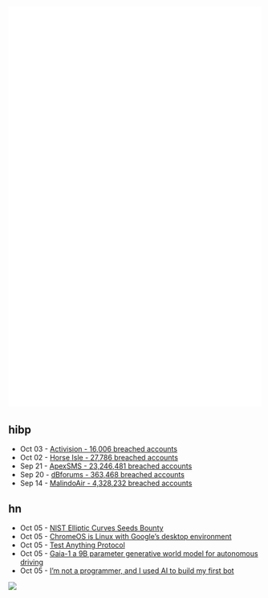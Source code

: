 ![Metrics](https://raw.githubusercontent.com/phixion/phixion/master/metrics.svg)

## hibp

<!--
for https://github.com/phixion/phixion/blob/main/.github/workflows/feeds.yml
-->
<!--START_SECTION:haveibeenpwnd-->
- Oct 03 - [Activision - 16,006 breached accounts](https://haveibeenpwned.com/PwnedWebsites#Activision)
- Oct 02 - [Horse Isle - 27,786 breached accounts](https://haveibeenpwned.com/PwnedWebsites#HorseIsle)
- Sep 21 - [ApexSMS - 23,246,481 breached accounts](https://haveibeenpwned.com/PwnedWebsites#ApexSMS)
- Sep 20 - [dBforums - 363,468 breached accounts](https://haveibeenpwned.com/PwnedWebsites#dBforums)
- Sep 14 - [MalindoAir - 4,328,232 breached accounts](https://haveibeenpwned.com/PwnedWebsites#MalindoAir)
<!--END_SECTION:haveibeenpwnd-->

## hn

<!--
for https://github.com/phixion/phixion/blob/main/.github/workflows/feeds.yml
-->
<!--START_SECTION:hn-->
- Oct 05 - [NIST Elliptic Curves Seeds Bounty](https://words.filippo.io/dispatches/seeds-bounty/)
- Oct 05 - [ChromeOS is Linux with Google’s desktop environment](https://www.aboutchromebooks.com/news/now-more-than-ever-chromeos-is-linux-with-googles-desktop-environment/#google_vignette)
- Oct 05 - [Test Anything Protocol](https://testanything.org/)
- Oct 05 - [Gaia-1 a 9B parameter generative world model for autonomous driving](https://wayve.ai/thinking/scaling-gaia-1/)
- Oct 05 - [I’m not a programmer, and I used AI to build my first bot](https://blog.replit.com/building-my-first-slack-bot)
<!--END_SECTION:hn-->

<!--
for https://yhype.me
-->
![](https://hit.yhype.me/github/profile?user_id=13013670)
